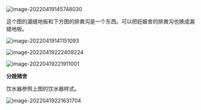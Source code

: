 ![image-20220419145748030](https://mynotepicbed.oss-cn-beijing.aliyuncs.com/img/image-20220419145748030.png)

这个图的漏缝地板和下方图的排粪沟是一个东西。可以把妊娠舍的排粪沟也换成漏缝地板。

![image-20220419141151093](https://mynotepicbed.oss-cn-beijing.aliyuncs.com/img/image-20220419141151093.png)



![image-20220419222409224](https://mynotepicbed.oss-cn-beijing.aliyuncs.com/img/image-20220419222409224.png)





![image-20220419221911001](https://mynotepicbed.oss-cn-beijing.aliyuncs.com/img/image-20220419221911001.png)





**分娩猪舍**

饮水器参照上图的饮水器样式。

![image-20220419221631704](https://mynotepicbed.oss-cn-beijing.aliyuncs.com/img/image-20220419221631704.png)
